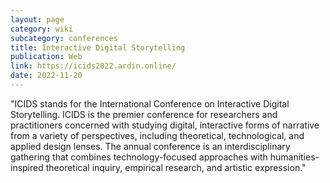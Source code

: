 ```yaml
---
layout: page
category: wiki
subcategory: conferences
title: Interactive Digital Storytelling
publication: Web
link: https://icids2022.ardin.online/
date: 2022-11-20
---
```


"ICIDS stands for the International Conference on Interactive Digital Storytelling. ICIDS is the premier conference for researchers and practitioners concerned with studying digital, interactive forms of narrative from a variety of perspectives, including theoretical, technological, and applied design lenses. The annual conference is an interdisciplinary gathering that combines technology-focused approaches with humanities-inspired theoretical inquiry, empirical research, and artistic expression."
